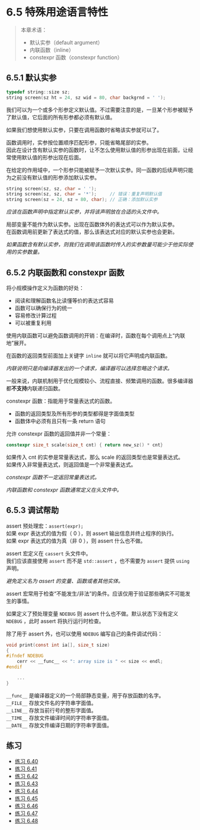 # 6.5 特殊用途语言特性

> 本章术语：
>  
> * 默认实参（default argument）
> * 内联函数（inline）
> * constexpr 函数（constexpr function）

## 6.5.1 默认实参

```c
typedef string::size sz;
string screen(sz ht = 24, sz wid = 80, char backgrnd = ' ');
```

我们可以为一个或多个形参定义默认值。不过需要注意的是，一旦某个形参被赋予了默认值，它后面的所有形参都必须有默认值。

如果我们想使用默认实参，只要在调用函数时省略该实参就可以了。

函数调用时，实参按位置顺序匹配形参，只能省略尾部的实参。  
因此在设计含有默认实参的函数时，让不怎么使用默认值的形参出现在前面，让经常使用默认值的形参出现在后面。

在给定的作用域中，一个形参只能被赋予一次默认实参。同一函数的后续声明只能为之前没有默认值的形参添加默认实参。

```c
string screen(sz, sz, char = ' ');
string screen(sz, sz, char = '*');     // 错误：重复声明默认值
string screen(sz = 24, sz = 80, char); // 正确：添加默认实参
```

*应该在函数声明中指定默认实参，并将该声明放在合适的头文件中。*

局部变量不能作为默认实参。出现在函数体外的表达式可以作为默认实参。  
在函数调用前更新了表达式的值，那么该表达式对应的默认实参也会更新。

*如果函数含有默认实参，则我们在调用该函数时传入的实参数量可能少于他实际使用的实参数量。*

## 6.5.2 内联函数和 constexpr 函数

将小规模操作定义为函数的好处：

* 阅读和理解函数名比读懂等价的表达式容易
* 函数可以确保行为的统一
* 容易修改计算过程
* 可以被重复利用

使用内联函数可以避免函数调用的开销：在编译时，函数在每个调用点上“内联地”展开。

在函数的返回类型前面加上关键字 `inline` 就可以将它声明成内联函数。

*内联说明只是向编译器发出的一个请求，编译器可以选择忽略这个请求。*

一般来说，内联机制用于优化规模较小、流程直接、频繁调用的函数。很多编译器都**不支持**内联递归函数。

constexpr 函数：指能用于常量表达式的函数。

* 函数的返回类型及所有形参的类型都得是字面值类型
* 函数体中必须有且只有一条 return 语句

允许 constexpr 函数的返回值并非一个常量：

```c
constexpr size_t scale(size_t cnt) { return new_sz() * cnt}
```

如果传入 cnt 的实参是常量表达式，那么 scale 的返回类型也是常量表达式。  
如果传入非常量表达式，则返回值是一个非常量表达式。

*constexpr 函数不一定返回常量表达式。*

*内联函数和 constexpr 函数通常定义在头文件中。*

## 6.5.3 调试帮助

assert 预处理宏：`assert(expr);`  
如果 expr 表达式的值为假（ 0 ），则 assert 输出信息并终止程序的执行。  
如果 expr 表达式的值为真（非 0 ），则 assert 什么也不做。

assert 宏定义在 `cassert` 头文件中。  
我们应该直接使用 `assert` 而不是 `std::assert` ，也不需要为 `assert` 提供 `using` 声明。

*避免定义名为 assert 的变量、函数或者其他实体。*

assert 宏常用于检查“不能发生/非法”的条件。应该仅用于验证那些确实不可能发生的事情。

如果定义了预处理变量 `NDEBUG` 则 assert 什么也不做。默认状态下没有定义 `NDEBUG` ，此时 assert 将执行运行时检查。

除了用于 assert 外，也可以使用 `NDEBUG` 编写自己的条件调试代码：

```c
void print(const int ia[], size_t size)
{
#ifndef NDEBUG
    cerr << __func__ << ": array size is " << size << endl;
#endif

    ...
}
```

`__func__` 是编译器定义的一个局部静态变量，用于存放函数的名字。  
`__FILE__` 存放文件名的字符串字面值。  
`__LINE__` 存放当前行号的整形字面值。  
`__TIME__` 存放文件编译时间的字符串字面值。  
`__DATE__` 存放文件编译日期的字符串字面值。

## 练习

* [练习 6.40](../src/quiz_6.40.md)
* [练习 6.41](../src/quiz_6.41.md)
* [练习 6.42](../src/quiz_6.42.cpp)
* [练习 6.43](../src/quiz_6.43.md)
* [练习 6.44](../src/quiz_6.44.cpp)
* [练习 6.45](../src/quiz_6.45.md)
* [练习 6.46](../src/quiz_6.46.cpp)
* [练习 6.47](../src/quiz_6.47.cpp)
* [练习 6.48](../src/quiz_6.48.md)
